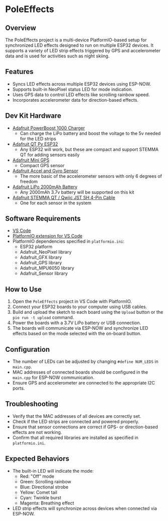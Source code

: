 # PoleEffects

## Overview
The PoleEffects project is a multi-device PlatformIO-based setup for synchronized LED effects designed to run on multiple ESP32 devices. It supports a variety of LED strip effects triggered by GPS and accelerometer data and is used for activities such as night skiing.

## Features
- Syncs LED effects across multiple ESP32 devices using ESP-NOW.
- Supports built-in NeoPixel status LED for mode indication.
- Uses GPS data to control LED effects like scrolling rainbow speed.
- Incorporates accelerometer data for direction-based effects.

## Dev Kit Hardware
- [Adafruit PowerBoost 1000 Charger](https://www.adafruit.com/product/2465)
  - Can charge the LiPo battery and boost the voltage to the 5v needed for the LED strips
- [Adafruit QT Py ESP32](https://www.adafruit.com/product/2465)
  - Any ESP32 will work, but these are compact and support STEMMA QT for adding sensors easily
- [Adafruit Mini GPS](https://www.adafruit.com/product/4415)
  - Compact GPS sensor
- [Adafruit Accel and Gyro Sensor](https://www.adafruit.com/product/3886)
  - The more basic of the accelerometer sensors with only 6 degrees of freedom
- [Adafruit LiPo 2000mAh Battery](https://www.adafruit.com/product/2011)
  - Any 2000mAh 3.7v battery will be supported on this kit
- [Adafruit STEMMA QT / Qwiic JST SH 4-Pin Cable](https://www.adafruit.com/product/4399)
  - One for each sensor in the system

## Software Requirements
- [VS Code](https://code.visualstudio.com/)
- [PlatformIO extension for VS Code](https://platformio.org/install/ide?install=vscode)
- PlatformIO dependencies specified in `platformio.ini`:
  - ESP32 platform
  - Adafruit_NeoPixel library
  - Adafruit_GFX library
  - Adafruit_GPS library
  - Adafruit_MPU6050 library
  - Adafruit_Sensor library

## How to Use
1. Open the `PoleEffects` project in VS Code with PlatformIO.
2. Connect your ESP32 boards to your computer using USB cables.
3. Build and upload the sketch to each board using the `Upload` button or the `pio run -t upload` command.
4. Power the boards with a 3.7V LiPo battery or USB connection.
5. The boards will communicate via ESP-NOW and synchronize LED effects based on the mode selected with the on-board button.

## Configuration
- The number of LEDs can be adjusted by changing `#define NUM_LEDS` in `main.cpp`.
- MAC addresses of connected boards should be configured in the `main.cpp` for ESP-NOW communication.
- Ensure GPS and accelerometer are connected to the appropriate I2C ports.

## Troubleshooting
- Verify that the MAC addresses of all devices are correctly set.
- Check if the LED strips are connected and powered properly.
- Ensure that sensor connections are correct if GPS- or direction-based effects are not working.
- Confirm that all required libraries are installed as specified in `platformio.ini`.

## Expected Behaviors
- The built-in LED will indicate the mode:
  - Red: "Off" mode
  - Green: Scrolling rainbow
  - Blue: Directional strobe
  - Yellow: Comet tail
  - Cyan: Twinkle burst
  - Magenta: Breathing effect
- LED strip effects will synchronize across devices when connected via ESP-NOW.
